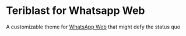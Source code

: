 # Teriblast for Whatsapp Web
A customizable theme for [WhatsApp Web](https://web.whatsapp.com) that might defy the status quo
